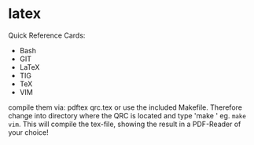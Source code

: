 latex
=====
Quick Reference Cards:
- Bash
- GIT
- LaTeX
- TIG
- TeX
- VIM

compile them via: pdftex qrc<NAME>.tex or use the included Makefile. Therefore
change into directory where the QRC is located and type 'make <NAME>' eg.
<code>make vim</code>. This will compile the tex-file, showing the result in a
PDF-Reader of your choice!
